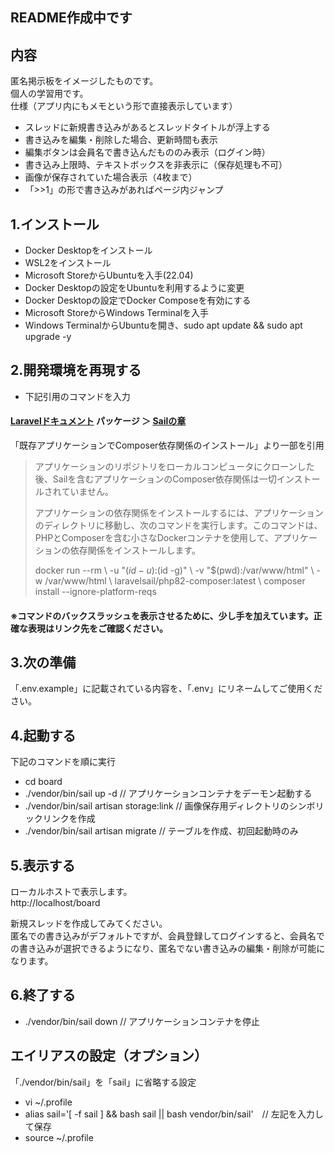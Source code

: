 ## README作成中です

## 内容

匿名掲示板をイメージしたものです。  
個人の学習用です。  
仕様（アプリ内にもメモという形で直接表示しています）
- スレッドに新規書き込みがあるとスレッドタイトルが浮上する
- 書き込みを編集・削除した場合、更新時間も表示
- 編集ボタンは会員名で書き込んだもののみ表示（ログイン時）
- 書き込み上限時、テキストボックスを非表示に（保存処理も不可）
- 画像が保存されていた場合表示（4枚まで）
- 「>>1」の形で書き込みがあればページ内ジャンプ

## 1.インストール

- Docker Desktopをインストール
- WSL2をインストール
- Microsoft StoreからUbuntuを入手(22.04)
- Docker Desktopの設定をUbuntuを利用するように変更
- Docker Desktopの設定でDocker Composeを有効にする
- Microsoft StoreからWindows Terminalを入手
- Windows TerminalからUbuntuを開き、sudo apt update && sudo apt upgrade -y

## 2.開発環境を再現する

- 下記引用のコマンドを入力
#### [Laravelドキュメント](https://readouble.com/laravel/10.x/ja/) パッケージ ＞ [Sailの章](https://readouble.com/laravel/10.x/ja/sail.html)
「既存アプリケーションでComposer依存関係のインストール」より一部を引用

>アプリケーションのリポジトリをローカルコンピュータにクローンした後、Sailを含むアプリケーションのComposer依存関係は一切インストールされていません。
>
>アプリケーションの依存関係をインストールするには、アプリケーションのディレクトリに移動し、次のコマンドを実行します。このコマンドは、PHPとComposerを含む小さなDockerコンテナを使用して、アプリケーションの依存関係をインストールします。
>
>docker run --rm \\
>    -u "$(id -u):$(id -g)" \\
>    -v "$(pwd):/var/www/html" \\
>    -w /var/www/html \\
>    laravelsail/php82-composer:latest \\
>    composer install --ignore-platform-reqs
#### ※コマンドのバックスラッシュを表示させるために、少し手を加えています。正確な表現はリンク先をご確認ください。

## 3.次の準備

「.env.example」に記載されている内容を、「.env」にリネームしてご使用ください。

## 4.起動する

下記のコマンドを順に実行
- cd board
- ./vendor/bin/sail up -d // アプリケーションコンテナをデーモン起動する
- ./vendor/bin/sail artisan storage:link // 画像保存用ディレクトリのシンボリックリンクを作成
- ./vendor/bin/sail artisan migrate // テーブルを作成、初回起動時のみ

## 5.表示する

ローカルホストで表示します。  
http://localhost/board  
  
新規スレッドを作成してみてください。  
匿名での書き込みがデフォルトですが、会員登録してログインすると、会員名での書き込みが選択できるようになり、匿名でない書き込みの編集・削除が可能になります。  
  
## 6.終了する

- ./vendor/bin/sail down // アプリケーションコンテナを停止

## エイリアスの設定（オプション）

「./vendor/bin/sail」を「sail」に省略する設定
- vi ~/.profile
- alias sail='[ -f sail ] && bash sail || bash vendor/bin/sail'　// 左記を入力して保存
- source ~/.profile